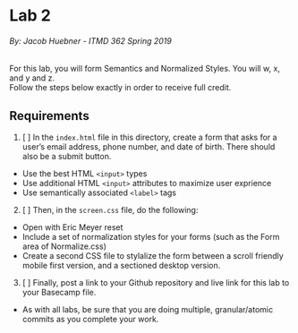 # Lab 2
###### By: Jacob Huebner - ITMD 362 Spring 2019 

For this lab, you will form Semantics and Normalized Styles.
You will w, x, and y and z. \
Follow the steps below exactly in order to receive full credit.

## Requirements

1. [ ] In the `index.html` file in this directory, create a form that asks for
a user’s email address, phone number, and date of birth. There should also be a submit button.

  * Use the best HTML `<input>` types
  * Use additional HTML `<input>` attributes to maximize user exprience
  * Use semantically associated `<label>` tags

2. [ ] Then, in the `screen.css` file, do the following:

  * Open with Eric Meyer reset
  * Include a set of normalization styles for your forms (such as the Form area of Normalize.css)
  * Create a second CSS file to stylalize the form between a scroll friendly mobile first version, and a sectioned desktop version.

3. [ ] Finally, post a link to your Github repository and live link for this lab to your Basecamp file. 

  * As with all labs, be sure that you are doing multiple, granular/atomic commits as you complete your work.
